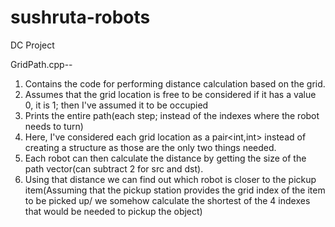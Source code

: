 # sushruta-robots
DC Project

GridPath.cpp-- 
1. Contains the code for performing distance calculation based on the grid.
2. Assumes that the grid location is free to be considered if it has a value 0, it is 1; then I've assumed it to be occupied
3. Prints the entire path(each step; instead of the indexes where the robot needs to turn)
4. Here, I've considered each grid location as a pair<int,int> instead of creating a structure as those are the only two things needed.
5. Each robot can then calculate the distance by getting the size of the path vector(can subtract 2 for src and dst).
6. Using that distance we can find out which robot is closer to the pickup item(Assuming that the pickup station provides the grid index of the item to be picked up/ we somehow calculate the shortest of the 4 indexes that would be needed to pickup the object)

